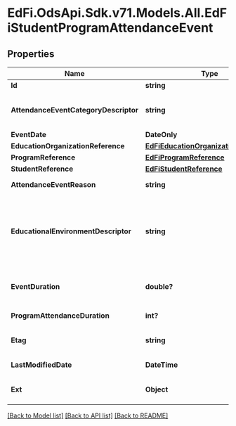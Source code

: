 # EdFi.OdsApi.Sdk.v71.Models.All.EdFiStudentProgramAttendanceEvent

## Properties

Name | Type | Description | Notes
------------ | ------------- | ------------- | -------------
**Id** | **string** |  | [optional] 
**AttendanceEventCategoryDescriptor** | **string** | A code describing the attendance event, for example:         Present         Unexcused absence         Excused absence         Tardy. | 
**EventDate** | **DateOnly** | Date for this attendance event. | 
**EducationOrganizationReference** | [**EdFiEducationOrganizationReference**](EdFiEducationOrganizationReference.md) |  | 
**ProgramReference** | [**EdFiProgramReference**](EdFiProgramReference.md) |  | 
**StudentReference** | [**EdFiStudentReference**](EdFiStudentReference.md) |  | 
**AttendanceEventReason** | **string** | The reported reason for a student&#39;s absence. | [optional] 
**EducationalEnvironmentDescriptor** | **string** | The setting in which a child receives education and related services. This attribute is only used if it differs from the EducationalEnvironment of the Section. This is only used in the AttendanceEvent if different from the associated Section. | [optional] 
**EventDuration** | **double?** | The amount of time for the event as recognized by the school: 1 day &#x3D; 1, 1/2 day &#x3D; 0.5, 1/3 day &#x3D; 0.33. | [optional] 
**ProgramAttendanceDuration** | **int?** | The duration in minutes of the program attendance event. | [optional] 
**Etag** | **string** | A unique system-generated value that identifies the version of the resource. | [optional] 
**LastModifiedDate** | **DateTime** | The date and time the resource was last modified. | [optional] 
**Ext** | **Object** | Extensions to the StudentProgramAttendanceEvent entity. | [optional] 

[[Back to Model list]](../README.md#documentation-for-models) [[Back to API list]](../README.md#documentation-for-api-endpoints) [[Back to README]](../README.md)

